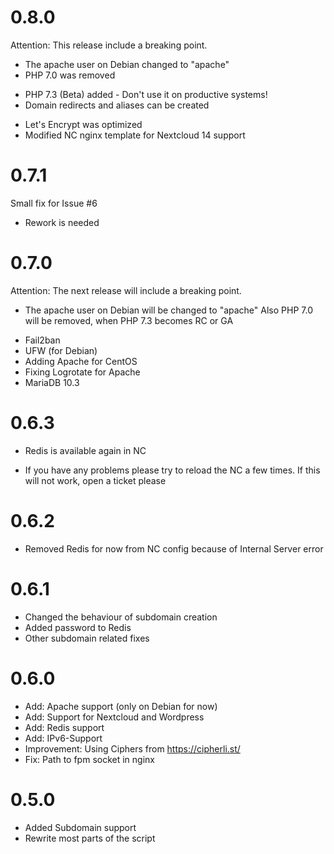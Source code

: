 0.8.0
=====
Attention:
This release include a breaking point.
- The apache user on Debian changed to "apache"
- PHP 7.0 was removed

+ PHP 7.3 (Beta) added - Don't use it on productive systems!
+ Domain redirects and aliases can be created
- Let's Encrypt was optimized
- Modified NC nginx template for Nextcloud 14 support

0.7.1
=====
Small fix for Issue #6
- Rework is needed

0.7.0
=====
Attention:
The next release will include a breaking point.
- The apache user on Debian will be changed to "apache"
Also PHP 7.0 will be removed, when PHP 7.3 becomes RC or GA

+ Fail2ban
+ UFW (for Debian)
+ Adding Apache for CentOS
+ Fixing Logrotate for Apache
+ MariaDB 10.3

0.6.3
=====
+ Redis is available again in NC
- If you have any problems please try to reload the NC a few times.
  If this will not work, open a ticket please

0.6.2
=====
+ Removed Redis for now from NC config because of Internal Server error

0.6.1
=====
+ Changed the behaviour of subdomain creation
+ Added password to Redis
+ Other subdomain related fixes

0.6.0
=====
+ Add: Apache support (only on Debian for now)
+ Add: Support for Nextcloud and Wordpress
+ Add: Redis support
+ Add: IPv6-Support
+ Improvement: Using Ciphers from https://cipherli.st/
+ Fix: Path to fpm socket in nginx


0.5.0
=====
+ Added Subdomain support
+ Rewrite most parts of the script
